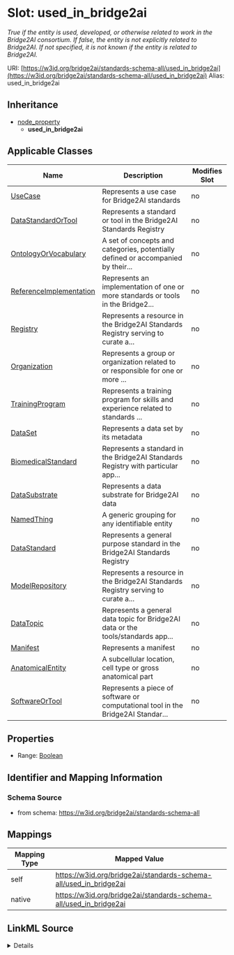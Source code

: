 

# Slot: used_in_bridge2ai 


_True if the entity is used, developed, or otherwise related to work in the Bridge2AI consortium. If false, the entity is not explicitly related to Bridge2AI. If not specified, it is not known if the entity is related to Bridge2AI._





URI: [https://w3id.org/bridge2ai/standards-schema-all/used_in_bridge2ai](https://w3id.org/bridge2ai/standards-schema-all/used_in_bridge2ai)
Alias: used_in_bridge2ai


## Inheritance

* [node_property](node_property.md)
    * **used_in_bridge2ai**






## Applicable Classes

| Name | Description | Modifies Slot |
| --- | --- | --- |
| [UseCase](UseCase.md) | Represents a use case for Bridge2AI standards |  no  |
| [DataStandardOrTool](DataStandardOrTool.md) | Represents a standard or tool in the Bridge2AI Standards Registry |  no  |
| [OntologyOrVocabulary](OntologyOrVocabulary.md) | A set of concepts and categories, potentially defined or accompanied by their... |  no  |
| [ReferenceImplementation](ReferenceImplementation.md) | Represents an implementation of one or more standards or tools in the Bridge2... |  no  |
| [Registry](Registry.md) | Represents a resource in the Bridge2AI Standards Registry serving to curate a... |  no  |
| [Organization](Organization.md) | Represents a group or organization related to or responsible for one or more ... |  no  |
| [TrainingProgram](TrainingProgram.md) | Represents a training program for skills and experience related to standards ... |  no  |
| [DataSet](DataSet.md) | Represents a data set by its metadata |  no  |
| [BiomedicalStandard](BiomedicalStandard.md) | Represents a standard in the Bridge2AI Standards Registry with particular app... |  no  |
| [DataSubstrate](DataSubstrate.md) | Represents a data substrate for Bridge2AI data |  no  |
| [NamedThing](NamedThing.md) | A generic grouping for any identifiable entity |  no  |
| [DataStandard](DataStandard.md) | Represents a general purpose standard in the Bridge2AI Standards Registry |  no  |
| [ModelRepository](ModelRepository.md) | Represents a resource in the Bridge2AI Standards Registry serving to curate a... |  no  |
| [DataTopic](DataTopic.md) | Represents a general data topic for Bridge2AI data or the tools/standards app... |  no  |
| [Manifest](Manifest.md) | Represents a manifest |  no  |
| [AnatomicalEntity](AnatomicalEntity.md) | A subcellular location, cell type or gross anatomical part |  no  |
| [SoftwareOrTool](SoftwareOrTool.md) | Represents a piece of software or computational tool in the Bridge2AI Standar... |  no  |






## Properties

* Range: [Boolean](Boolean.md)




## Identifier and Mapping Information






### Schema Source


* from schema: https://w3id.org/bridge2ai/standards-schema-all




## Mappings

| Mapping Type | Mapped Value |
| ---  | ---  |
| self | https://w3id.org/bridge2ai/standards-schema-all/used_in_bridge2ai |
| native | https://w3id.org/bridge2ai/standards-schema-all/used_in_bridge2ai |




## LinkML Source

<details>
```yaml
name: used_in_bridge2ai
description: True if the entity is used, developed, or otherwise related to work in
  the Bridge2AI consortium. If false, the entity is not explicitly related to Bridge2AI.
  If not specified, it is not known if the entity is related to Bridge2AI.
from_schema: https://w3id.org/bridge2ai/standards-schema-all
rank: 1000
is_a: node_property
domain: NamedThing
alias: used_in_bridge2ai
domain_of:
- NamedThing
range: boolean

```
</details>